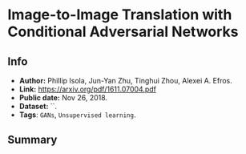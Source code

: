 # Image-to-Image Translation with Conditional Adversarial Networks
## Info
- **Author:** Phillip Isola, Jun-Yan Zhu, Tinghui Zhou, Alexei A. Efros.
- **Link:** https://arxiv.org/pdf/1611.07004.pdf
- **Public date:** Nov 26, 2018.
- **Dataset:**  ``.
- **Tags**: `GANs`, `Unsupervised learning`.
 
## Summary